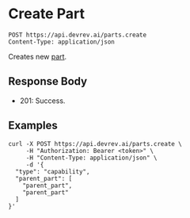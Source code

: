 # Create Part

```http
POST https://api.devrev.ai/parts.create
Content-Type: application/json
```

Creates new [part](https://devrev.ai/docs/product/parts).



## Response Body

- 201: Success.

## Examples

```shell
curl -X POST https://api.devrev.ai/parts.create \
     -H "Authorization: Bearer <token>" \
     -H "Content-Type: application/json" \
     -d '{
  "type": "capability",
  "parent_part": [
    "parent_part",
    "parent_part"
  ]
}'
```